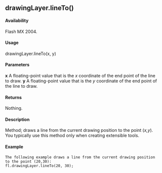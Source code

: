 ## drawingLayer.lineTo()

#### Availability

Flash MX 2004.

#### Usage

drawingLayer.lineTo(x, y)

#### Parameters

**x** A floating-point value that is the *x* coordinate of the end point of the line to draw.
**y** A floating-point value that is the *y* coordinate of the end point of the line to draw.

#### Returns

Nothing.

#### Description

Method; draws a line from the current drawing position to the point (*x,y*). You typically use this method only when creating extensible tools.

#### Example

```
The following example draws a line from the current drawing position to the point (20,30):
fl.drawingLayer.lineTo(20, 30);

```